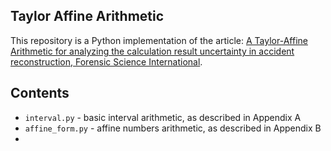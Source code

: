 ## Taylor Affine Arithmetic
This repository is a Python implementation of the article: [A Taylor-Affine Arithmetic for analyzing the calculation result uncertainty in accident reconstruction,
Forensic Science International](https://www.sciencedirect.com/science/article/abs/pii/S0379073816303152).

## Contents
- `interval.py` - basic interval arithmetic, as described in Appendix A
- `affine_form.py` - affine numbers arithmetic, as described in Appendix B
- 
